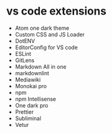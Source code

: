 # vs code extensions

- Atom one dark theme
- Custom CSS and JS Loader
- DotENV
- EditorConfig for VS code
- ESLint
- GitLens
- Markdown All in one
- markdownlint
- Mediawiki
- Monokai pro
- npm
- npm Intellisense
- One dark pro
- Prettier
- Subliminal
- Vetur